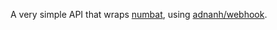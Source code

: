 A very simple API that wraps [numbat](https://github.com/sharkdp/numbat), using [adnanh/webhook](https://github.com/adnanh/webhook).

